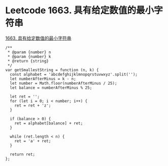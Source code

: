 # Leetcode 1663. 具有给定数值的最小字符串


[1663. 具有给定数值的最小字符串](https://leetcode-cn.com/problems/smallest-string-with-a-given-numeric-value/)


```
/**
 * @param {number} n
 * @param {number} k
 * @return {string}
 */
var getSmallestString = function (n, k) {
  const alphabet = 'abcdefghijklmnopqrstuvwxyz'.split('');
  let numberAfterMinus = k - n;
  let number = Math.floor(numberAfterMinus / 25);
  let balance = numberAfterMinus % 25;

  let ret = '';
  for (let i = 0; i < number; i++) {
    ret = ret + 'z';
  }

  if (balance > 0) {
    ret = alphabet[balance] + ret;
  }

  while (ret.length < n) {
    ret = 'a' + ret;
  }

  return ret;
};
```